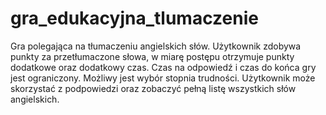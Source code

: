 # gra_edukacyjna_tlumaczenie
Gra polegająca na tłumaczeniu angielskich słów. Użytkownik zdobywa punkty za przetłumaczone słowa, w miarę postępu otrzymuje punkty dodatkowe oraz dodatkowy czas. 
Czas na odpowiedź i czas do końca gry jest ograniczony. 
Możliwy jest wybór stopnia trudności. 
Użytkownik może skorzystać z podpowiedzi oraz zobaczyć pełną listę wszystkich słów angielskich.
